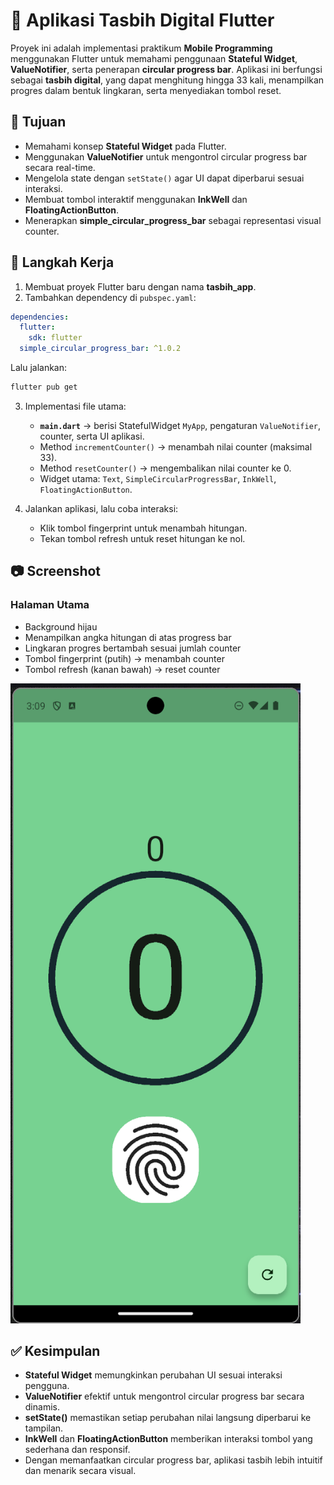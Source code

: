# 📿 Aplikasi Tasbih Digital Flutter  

Proyek ini adalah implementasi praktikum **Mobile Programming** menggunakan Flutter untuk memahami penggunaan **Stateful Widget**, **ValueNotifier**, serta penerapan **circular progress bar**. Aplikasi ini berfungsi sebagai **tasbih digital**, yang dapat menghitung hingga 33 kali, menampilkan progres dalam bentuk lingkaran, serta menyediakan tombol reset.  

## 📌 Tujuan  
- Memahami konsep **Stateful Widget** pada Flutter.  
- Menggunakan **ValueNotifier** untuk mengontrol circular progress bar secara real-time.  
- Mengelola state dengan `setState()` agar UI dapat diperbarui sesuai interaksi.  
- Membuat tombol interaktif menggunakan **InkWell** dan **FloatingActionButton**.  
- Menerapkan **simple_circular_progress_bar** sebagai representasi visual counter.  

## 🚀 Langkah Kerja  
1. Membuat proyek Flutter baru dengan nama **tasbih_app**.  
2. Tambahkan dependency di `pubspec.yaml`:  
```yaml
dependencies:
  flutter:
    sdk: flutter
  simple_circular_progress_bar: ^1.0.2
````

Lalu jalankan:

```bash
flutter pub get
```

3. Implementasi file utama:

   * **`main.dart`** → berisi StatefulWidget `MyApp`, pengaturan `ValueNotifier`, counter, serta UI aplikasi.
   * Method `incrementCounter()` → menambah nilai counter (maksimal 33).
   * Method `resetCounter()` → mengembalikan nilai counter ke 0.
   * Widget utama: `Text`, `SimpleCircularProgressBar`, `InkWell`, `FloatingActionButton`.

4. Jalankan aplikasi, lalu coba interaksi:

   * Klik tombol fingerprint untuk menambah hitungan.
   * Tekan tombol refresh untuk reset hitungan ke nol.

## 📷 Screenshot

### Halaman Utama

* Background hijau
* Menampilkan angka hitungan di atas progress bar
* Lingkaran progres bertambah sesuai jumlah counter
* Tombol fingerprint (putih) → menambah counter
* Tombol refresh (kanan bawah) → reset counter

![Screenshot Aplikasi](screenshot_tasbih.png)

## ✅ Kesimpulan

* **Stateful Widget** memungkinkan perubahan UI sesuai interaksi pengguna.
* **ValueNotifier** efektif untuk mengontrol circular progress bar secara dinamis.
* **setState()** memastikan setiap perubahan nilai langsung diperbarui ke tampilan.
* **InkWell** dan **FloatingActionButton** memberikan interaksi tombol yang sederhana dan responsif.
* Dengan memanfaatkan circular progress bar, aplikasi tasbih lebih intuitif dan menarik secara visual.

